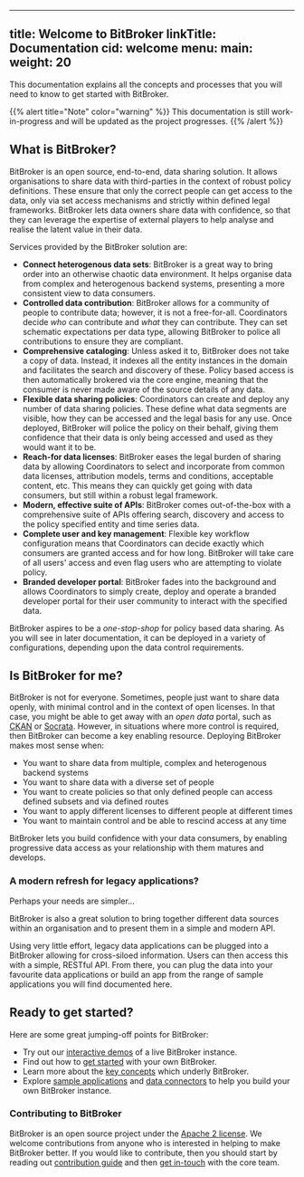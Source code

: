 
---
title: Welcome to BitBroker
linkTitle: Documentation
cid: welcome
menu:
  main:
    weight: 20
---

This documentation explains all the concepts and processes that you will need to know to get started with BitBroker.

{{% alert title="Note" color="warning" %}}
This documentation is still work-in-progress and will be updated as the project progresses.
{{% /alert %}}

## What is BitBroker?

BitBroker is an open source, end-to-end, data sharing solution. It allows organisations to share data with third-parties in the context of robust policy definitions. These ensure that only the correct people can get access to the data, only via set access mechanisms and strictly within defined legal frameworks. BitBroker lets data owners share data with confidence, so that they can leverage the expertise of external players to help analyse and realise the latent value in their data.

Services provided by the BitBroker solution are:

* **Connect heterogenous data sets**: BitBroker is a great way to bring order into an otherwise chaotic data environment. It helps organise data from complex and heterogenous backend systems, presenting a more consistent view to data consumers.
* **Controlled data contribution**: BitBroker allows for a community of people to contribute data; however, it is not a free-for-all. Coordinators decide _who_ can contribute and _what_ they can contribute. They can set schematic expectations per data type, allowing BitBroker to police all contributions to ensure they are compliant.
* **Comprehensive cataloging**: Unless asked it to, BitBroker does not take a copy of data. Instead, it indexes all the entity instances in the domain and facilitates the search and discovery of these. Policy based access is then automatically brokered via the core engine, meaning that the consumer is never made aware of the source details of any data.
* **Flexible data sharing policies**: Coordinators can create and deploy any number of data sharing policies. These define what data segments are visible, how they can be accessed and the legal basis for any use. Once deployed, BitBroker will police the policy on their behalf, giving them confidence that their data is only being accessed and used as they would want it to be.
* **Reach-for data licenses**: BitBroker eases the legal burden of sharing data by allowing Coordinators to select and incorporate from common data licenses, attribution models, terms and conditions, acceptable content, etc. This means they can quickly get going with data consumers, but still within a robust legal framework.
* **Modern, effective suite of APIs**: BitBroker comes out-of-the-box with a comprehensive suite of APIs offering search, discovery and access to the policy specified entity and time series data.
* **Complete user and key management**: Flexible key workflow configuration means that Coordinators can decide exactly which consumers are granted access and for how long. BitBroker will take care of all users' access and even flag users who are attempting to violate policy.
* **Branded developer portal**: BitBroker fades into the background and allows Coordinators to simply create, deploy and operate a branded developer portal for their user community to interact with the specified data.

BitBroker aspires to be a _one-stop-shop_ for policy based data sharing. As you will see in later documentation, it can be deployed in a variety of configurations, depending upon the data control requirements.

## Is BitBroker for me?

BitBroker is not for everyone. Sometimes, people just want to share data openly, with minimal control and in the context of open licenses. In that case, you might be able to get away with an _open data_ portal, such as [CKAN](https://ckan.org/) or [Socrata](http://open-source.socrata.com/). However, in situations where more control is required, then BitBroker can become a key enabling resource. Deploying BitBroker makes most sense when:

* You want to share data from multiple, complex and heterogenous backend systems
* You want to share data with a diverse set of people
* You want to create policies so that only defined people can access defined subsets and via defined routes
* You want to apply different licenses to different people at different times
* You want to maintain control and be able to rescind access at any time

BitBroker lets you build confidence with your data consumers, by enabling progressive data access as your relationship with them matures and develops.

### A modern refresh for legacy applications?

Perhaps your needs are simpler...

BitBroker is also a great solution to bring together different data sources within an organisation and to present them in a simple and modern API.

Using very little effort, legacy data applications can be plugged into a BitBroker allowing for cross-siloed information. Users can then access this with a simple, RESTful API. From there, you can plug the data into your favourite data applications or build an app from the range of sample applications you will find documented here.

## Ready to get started?

Here are some great jumping-off points for BitBroker:

* Try out our [interactive demos](https://demo.bit-broker.io/) of a live BitBroker instance.
* Find out how to [get started](./getting-started/) with your own BitBroker.
* Learn more about the [key concepts](./key-concepts) which underly BitBroker.
* Explore [sample applications](https://github.com/bit-broker/examples/tree/main/apps) and [data connectors](https://github.com/bit-broker/examples/tree/main/connectors) to help you build your own BitBroker instance.

### Contributing to BitBroker

BitBroker is an open source project under the [Apache 2 license](https://www.apache.org/licenses/LICENSE-2.0). We welcome contributions from anyone who is interested in helping to make BitBroker better. If you would like to contribute, then you should start by reading out [contribution guide](https://github.com/bit-broker/.github/blob/main/profile/README.md) and then [get in-touch](mailto://team@bit-broker.io) with the core team.
